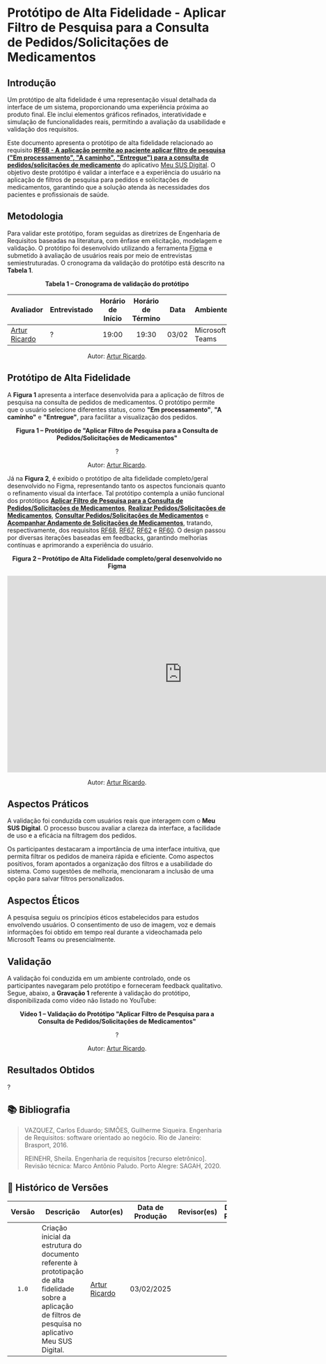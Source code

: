 # Protótipo de Alta Fidelidade - Aplicar Filtro de Pesquisa para a Consulta de Pedidos/Solicitações de Medicamentos

## Introdução

Um protótipo de alta fidelidade é uma representação visual detalhada da interface de um sistema, proporcionando uma experiência próxima ao produto final. Ele inclui elementos gráficos refinados, interatividade e simulação de funcionalidades reais, permitindo a avaliação da usabilidade e validação dos requisitos.

Este documento apresenta o protótipo de alta fidelidade relacionado ao requisito [**RF68 - A aplicação permite ao paciente aplicar filtro de pesquisa ("Em processamento", "A caminho", "Entregue") para a consulta de pedidos/solicitações de medicamento**](../elicitacao/requisitos-elicitados.md/#RF68) do aplicativo [Meu SUS Digital](https://meususdigital.saude.gov.br/). O objetivo deste protótipo é validar a interface e a experiência do usuário na aplicação de filtros de pesquisa para pedidos e solicitações de medicamentos, garantindo que a solução atenda às necessidades dos pacientes e profissionais de saúde.

## Metodologia

Para validar este protótipo, foram seguidas as diretrizes de Engenharia de Requisitos baseadas na literatura, com ênfase em elicitação, modelagem e validação. O protótipo foi desenvolvido utilizando a ferramenta [Figma](https://www.figma.com) e submetido à avaliação de usuários reais por meio de entrevistas semiestruturadas. O cronograma da validação do protótipo está descrito na **Tabela 1**.

<div align="center">
    <p><strong>Tabela 1 – Cronograma de validação do protótipo</strong></p>
</div>

<center>

| Avaliador | Entrevistado | Horário de Início | Horário de Término | Data | Ambiente/Local | 
| --------- | ------------ | :---------------: | :----------------: | :--: | -------------- |
| [Artur Ricardo](https://github.com/algorithmorphic) | ? | 19:00 | 19:30 | 03/02 | Microsoft Teams |

</center>

<div align="center">
    <p>Autor: <a href="https://github.com/algorithmorphic">Artur Ricardo</a>.</p>
</div>

## Protótipo de Alta Fidelidade

A **Figura 1** apresenta a interface desenvolvida para a aplicação de filtros de pesquisa na consulta de pedidos de medicamentos. O protótipo permite que o usuário selecione diferentes status, como **"Em processamento"**, **"A caminho"** e **"Entregue"**, para facilitar a visualização dos pedidos.

<div align="center">
    <p><strong>Figura 1 – Protótipo de "Aplicar Filtro de Pesquisa para a Consulta de Pedidos/Solicitações de Medicamentos"</strong></p>
</div>

<center>

?

</center>

<div align="center">
    <p>Autor: <a href="https://github.com/algorithmorphic">Artur Ricardo</a>.</p>
</div>

Já na **Figura 2**, é exibido o protótipo de alta fidelidade completo/geral desenvolvido no Figma, representando tanto os aspectos funcionais quanto o refinamento visual da interface. Tal protótipo contempla a união funcional dos protótipos [**Aplicar Filtro de Pesquisa para a Consulta de Pedidos/Solicitações de Medicamentos**](../validacao/prototipo-de-alta-fidelidade-rf68.md), [**Realizar Pedidos/Solicitações de Medicamentos**](../validacao/prototipo-de-alta-fidelidade-rf67.md), [**Consultar Pedidos/Solicitações de Medicamentos**](../validacao/prototipo-de-alta-fidelidade-rf62.md) e [**Acompanhar Andamento de Solicitações de Medicamentos**](../validacao/prototipo-de-alta-fidelidade-rf60.md), tratando, respectivamente, dos requisitos [RF68](../elicitacao/requisitos-elicitados.md/#RF68), [RF67](../elicitacao/requisitos-elicitados.md/#RF67), [RF62](../elicitacao/requisitos-elicitados.md/#RF62) e [RF60](../elicitacao/requisitos-elicitados.md/#RF60). O design passou por diversas iterações baseadas em feedbacks, garantindo melhorias contínuas e aprimorando a experiência do usuário.

<div align="center">
    <p><strong>Figura 2 – Protótipo de Alta Fidelidade completo/geral desenvolvido no Figma</strong></p>
</div>

<center>

<iframe style="border: 1px solid rgba(0, 0, 0, 0.1);" width="800" height="450" src="https://embed.figma.com/design/RKlmRKUJttdhsFiNM8j1AA/Untitled?node-id=0-1&embed-host=share" allowfullscreen></iframe>

</center>

<div align="center">
    <p>Autor: <a href="https://github.com/algorithmorphic">Artur Ricardo</a>.</p>
</div>

## Aspectos Práticos

A validação foi conduzida com usuários reais que interagem com o **Meu SUS Digital**. O processo buscou avaliar a clareza da interface, a facilidade de uso e a eficácia na filtragem dos pedidos.

Os participantes destacaram a importância de uma interface intuitiva, que permita filtrar os pedidos de maneira rápida e eficiente. Como aspectos positivos, foram apontados a organização dos filtros e a usabilidade do sistema. Como sugestões de melhoria, mencionaram a inclusão de uma opção para salvar filtros personalizados.

## Aspectos Éticos

A pesquisa seguiu os princípios éticos estabelecidos para estudos envolvendo usuários. O consentimento de uso de imagem, voz e demais informações foi obtido em tempo real durante a videochamada pelo Microsoft Teams ou presencialmente.

## Validação

A validação foi conduzida em um ambiente controlado, onde os participantes navegaram pelo protótipo e forneceram feedback qualitativo. Segue, abaixo, a **Gravação 1** referente à validação do protótipo, disponibilizada como vídeo não listado no YouTube:

<div align="center">
    <p><strong>Vídeo 1 – Validação do Protótipo "Aplicar Filtro de Pesquisa para a Consulta de Pedidos/Solicitações de Medicamentos"</strong></p>
</div>

<center>

?

</center>

<div align="center">
    <p>Autor: <a href="https://github.com/algorithmorphic">Artur Ricardo</a>.</p>
</div>

## Resultados Obtidos

?

## 📚 Bibliografia

> VAZQUEZ, Carlos Eduardo; SIMÕES, Guilherme Siqueira. Engenharia de Requisitos: software orientado ao negócio. Rio de Janeiro: Brasport, 2016.
>
> REINEHR, Sheila. Engenharia de requisitos [recurso eletrônico]. Revisão técnica: Marco Antônio Paludo. Porto Alegre: SAGAH, 2020.

## 📑 Histórico de Versões

| Versão | Descrição | Autor(es) | Data de Produção | Revisor(es) | Data de Revisão | 
| :----: | --------- | --------- | :--------------: | ----------- | :-------------: |
| `1.0`  | Criação inicial da estrutura do documento referente à prototipação de alta fidelidade sobre a aplicação de filtros de pesquisa no aplicativo Meu SUS Digital. | [Artur Ricardo](https://github.com/algorithmorphic) | 03/02/2025 |  |  |
